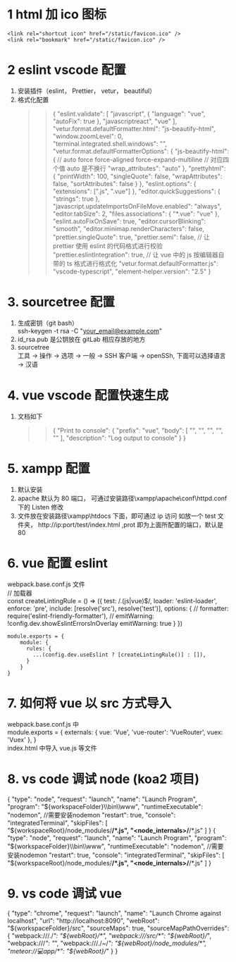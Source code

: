 # 1 html 加 ico 图标

    <link rel="shortcut icon" href="/static/favicon.ico" />
    <link rel="bookmark" href="/static/favicon.ico" />

# 2 eslint vscode 配置

1.  安装插件（eslint， Prettier， vetur， beautiful）
2.  格式化配置
    > > {
    > > "eslint.validate": [
        "javascript",
        {
          "language": "vue",
          "autoFix": true
        },
        "javascriptreact",
        "vue"
    ],
    "vetur.format.defaultFormatter.html": "js-beautify-html",
    "window.zoomLevel": 0,
    "terminal.integrated.shell.windows": "",
    "vetur.format.defaultFormatterOptions": {
    "js-beautify-html": {
    // auto force force-aligned force-expand-multiline
    // 对应四个值 auto 是不换行
    "wrap_attributes": "auto"
    },
    "prettyhtml": {
    "printWidth": 100,
    "singleQuote": false,
    "wrapAttributes": false,
    "sortAttributes": false
    }
    },
    "eslint.options": {
    "extensions": [".js", ".vue"]
    },
    "editor.quickSuggestions": {
    "strings": true
    },
    "javascript.updateImportsOnFileMove.enabled": "always",
    "editor.tabSize": 2,
    "files.associations": {
    "\*.vue": "vue"
    },
    "eslint.autoFixOnSave": true,
    "editor.cursorBlinking": "smooth",
    "editor.minimap.renderCharacters": false,
    "prettier.singleQuote": true,
    "prettier.semi": false,
    // 让 prettier 使用 eslint 的代码格式进行校验
    "prettier.eslintIntegration": true,
    // 让 vue 中的 js 按编辑器自带的 ts 格式进行格式化
    "vetur.format.defaultFormatter.js": "vscode-typescript",
    "element-helper.version": "2.5"
    }

# 3. sourcetree 配置

1. 生成密钥（git bash）<br>
   ssh-keygen -t rsa -C "your_email@example.com"
2. id_rsa.pub 是公钥放在 gitLab 相应存放的地方
3. sourcetree <br>
   工具 -> 操作 -> 选项 -> 一般 -> SSH 客户端 -> openSSh, 下面可以选择语言 -> 汉语

# 4. vue vscode 配置快速生成

1.  文档如下
    > > {
    > > "Print to console": {
        "prefix": "vue",
        "body": [
          "<!-- $0 -->",
          "<template>",
          "  <div></div>",
          "</template>",
          "",
          "<script>",
          "export default {",
          "  name: '',",
          "  data () {",
          "    return {",
          "    };",
          "  },",
          "",
          "  components: {},",
          "",
          "  computed: {},",
          "",
          "  mounted() {",
          "",
          "  },",
          "",
          "  methods: {}",
          "}",
          "",
          "</script>",
          "<style lang='scss' scoped>",
          "</style>"
        ],
        "description": "Log output to console"
    }
    }

# 5. xampp 配置

1. 默认安装
2. apache 默认为 80 端口， 可通过安装路径\xampp\apache\conf\httpd.conf 下的 Listen 修改
3. 文件放在安装路径\xampp\htdocs 下面，即可通过 ip 访问 如放一个 test 文件夹， http://ip:port/test/index.html ,prot 即为上面所配置的端口，默认是 80

# 6. vue 配置 eslint

webpack.base.conf.js 文件<br>
// 加载器<br>
const createLintingRule = () => ({
test: /\.(js|vue)\$/,
loader: 'eslint-loader',
enforce: 'pre',
include: [resolve('src'), resolve('test')],
options: {
// formatter: require('eslint-friendly-formatter'),
// emitWarning: !config.dev.showEslintErrorsInOverlay
emitWarning: true
}
})

    module.exports = {
        module: {
          rules: {
            ...(config.dev.useEslint ? [createLintingRule()] : []),
          }
        }
    }

# 7. 如何将 vue 以 src 方式导入

webpack.base.conf.js 中<br>
module.exports = {
externals: {
vue: 'Vue',
'vue-router': 'VueRouter',
vuex: 'Vuex'
},
}<br>
index.html 中导入 vue.js 等文件

# 8. vs code 调试 node (koa2 项目)

{
"type": "node",
"request": "launch",
"name": "Launch Program",
"program": "${workspaceFolder}\\bin\\www",
      "runtimeExecutable": "nodemon",  //需要安装nodemon
      "restart": true,
      "console": "integratedTerminal",
      "skipFiles": [
        "${workspaceRoot}/node_modules/**/\*.js",
"<node_internals>/**/\*.js"
]
}
{
"type": "node",
"request": "launch",
"name": "Launch Program",
"program": "${workspaceFolder}\\bin\\www",
      "runtimeExecutable": "nodemon",  //需要安装nodemon
      "restart": true,
      "console": "integratedTerminal",
      "skipFiles": [
        "${workspaceRoot}/node_modules/**/\*.js",
"<node_internals>/**/\*.js"
]
}
# 9. vs code 调试 vue
{
      "type": "chrome",
      "request": "launch",
      "name": "Launch Chrome against localhost",
      "url": "http://localhost:8090",
      "webRoot": "${workspaceFolder}/src",
      "sourceMaps": true,
      "sourceMapPathOverrides": {
        "webpack:///./*": "${webRoot}/*",
        "webpack:///src/*": "${webRoot}/*",
        "webpack:///*": "*",
        "webpack:///./~/*": "${webRoot}/node_modules/*",
        "meteor://💻app/*": "${webRoot}/*"
      }
    }
